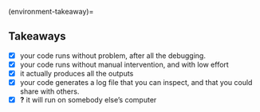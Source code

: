 (environment-takeaway)=
## Takeaways

- [x] your code runs without problem, after all the debugging.
- [x] your code runs without manual intervention, and with low effort
- [x] it actually produces all the outputs
- [x] your code generates a log file that you can inspect, and that you could share with others.
- [x] **?** it will run on somebody else’s computer
